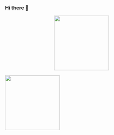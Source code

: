 ### Hi there 👋

<div align="center">
  <a href="https://github.com/rafaballerini">
  <img height="180em" src="https://github-readme-stats.vercel.app/api?username=thybiagio&show_icons=true&theme=dark&include_all_commits=true&count_private=true"/>
</div>
<div style="display: inline_block"><br>
<img height="180em" src="https://github-readme-stats.vercel.app/api/top-langs/?username=thybiagio&layout=compact&langs_count=7&theme=dark"/>
</div>

